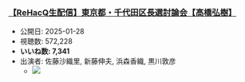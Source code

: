 ### [【ReHacQ生配信】東京都・千代田区長選討論会【高橋弘樹】](https://www.youtube.com/watch?v=ekjxl4nQvL4)
-   公開日: 2025-01-28
-   視聴数: 572,228
-   **いいね数: 7,341**
-   出演者: 佐藤沙織里, 新藤伸夫, 浜森香織, 黒川敦彦
    - [![](https://img.youtube.com/vi/ekjxl4nQvL4/hqdefault.jpg)](https://www.youtube.com/watch?v=ekjxl4nQvL4)
